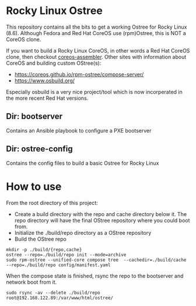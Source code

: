 # Rocky Linux Ostree
This repository contains all the bits to get a working Ostree for Rocky Linux (8.6). Although Fedora and Red Hat CoreOS use (rpm)Ostree, this is NOT a CoreOS clone.

If you want to build a Rocky Linux CoreOS, in other words a Red Hat CoreOS clone, then checkout [coreos-assembler](https://coreos.github.io/rpm-ostree/compose-server). Other sites with information about CoreOS and building custom OStree(s):

* https://coreos.github.io/rpm-ostree/compose-server/
* https://www.osbuild.org/

Especially osbuild is a very nice project/tool which is now incorperated in the more recent Red Hat versions.

## Dir: bootserver
Contains an Ansible playbook to configure a PXE bootserver

## Dir: ostree-config
Contains the config files to build a basic Ostree for Rocky Linux

# How to use
From the root directory of this project:
* Create a build directory with the repo and cache directory below it. The repo directory will have the final OStree repository where you could boot from.
* Initialize the ./build/repo directory as a OStree repository
* Build the OStree repo

```
mkdir -p ./build/{repo,cache}
ostree --repo=./build/repo init --mode=archive
sudo rpm-ostree --unified-core compose tree  --cachedir=./build/cache  --repo=./build/repo config/manifest.yaml
```

When the compose state is finished, rsync the repo to the bootserver and network boot from it.

```
sudo rsync -av --delete ./build/repo root@192.168.122.89:/var/www/html/ostree/
```